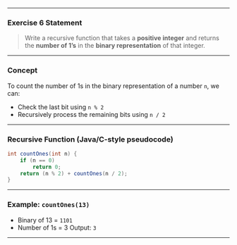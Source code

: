 
---

###  **Exercise 6 Statement**

> Write a recursive function that takes a **positive integer** and returns the **number of 1’s** in the **binary representation** of that integer.

---

###  **Concept**

To count the number of 1s in the binary representation of a number `n`, we can:

* Check the last bit using `n % 2`
* Recursively process the remaining bits using `n / 2`

---

###  **Recursive Function (Java/C-style pseudocode)**

```java
int countOnes(int n) {
    if (n == 0)
        return 0;
    return (n % 2) + countOnes(n / 2);
}
```

---

###  **Example: `countOnes(13)`**

* Binary of 13 = `1101`
* Number of 1s = 3
   Output: `3`

---


